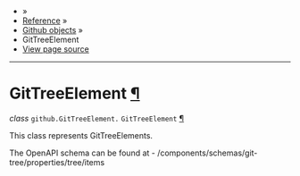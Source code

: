 - »
- [Reference](https://pygithub.readthedocs.io/en/stable/reference.html) »
- [Github objects](https://pygithub.readthedocs.io/en/stable/github_objects.html) »
- GitTreeElement
- [View page source](https://pygithub.readthedocs.io/en/stable/_sources/github_objects/GitTreeElement.rst.txt)

* * *

# GitTreeElement [¶](https://pygithub.readthedocs.io/en/stable/github_objects/GitTreeElement.html\#gittreeelement "Permalink to this headline")

_class_ `github.GitTreeElement.` `GitTreeElement` [¶](https://pygithub.readthedocs.io/en/stable/github_objects/GitTreeElement.html#github.GitTreeElement.GitTreeElement "Permalink to this definition")

This class represents GitTreeElements.

The OpenAPI schema can be found at
\- /components/schemas/git-tree/properties/tree/items